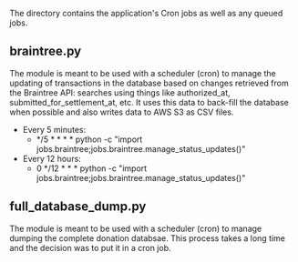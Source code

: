 The directory contains the application's Cron jobs as well as any queued jobs.

## braintree.py

The module is meant to be used with a scheduler (cron) to manage the updating of transactions in the database based
on changes retrieved from the Braintree API: searches using things like authorized_at, submitted_for_settlement_at,
etc. It uses this data to back-fill the database when possible and also writes data to AWS S3 as CSV files.

- Every 5 minutes:
    - */5 * * * * python -c "import jobs.braintree;jobs.braintree.manage_status_updates()"
- Every 12 hours:
    - 0 */12 * * * python -c "import jobs.braintree;jobs.braintree.manage_status_updates()"

## full_database_dump.py

The module is meant to be used with a scheduler (cron) to manage dumping the complete donation databsae.
This process takes a long time and the decision was to put it in a cron job.

